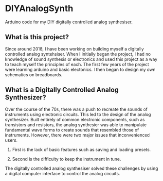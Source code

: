 # DIYAnalogSynth
Arduino code for my DIY digitally controlled analog synthesiser.

## What is this project?

Since around 2018, I have been working on building myself a digitally controlled analog syntehsiser. When I initially began the project, I had no knowledge of sound synthesis or electronics and used this project as a way to teach myself the principles of each. The first few years of the project were learning arduino and basic electonics. I then began to design my own schematics on breadboards.

## What is a Digitally Controlled Analog Synthesizer?

Over the course of the 70s, there was a push to recreate the sounds of instruments using electronic circuits. This led to the design of the analog synthesizer. Built entirely of common electronic components, such as transistors and resistors, the analog synthesier was able to manipulate fundamental wave forms to create sounds that resembled those of instruments. However, there were two major issues that inconvenienced users.

1) First is the lack of basic features such as saving and loading presets. 

2) Second is the difficulty to keep the instrument in tune.

The digitally controlled analog synthesiser solved these challenges by using a digital computer interface to control the analog circuits. 
